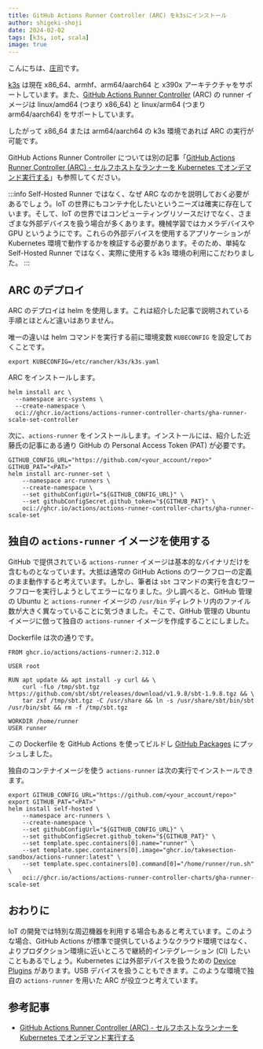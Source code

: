 ```yaml
---
title: GitHub Actions Runner Controller (ARC) をk3sにインストール 
author: shigeki-shoji
date: 2024-02-02
tags: [k3s, iot, scala]
image: true
---
```


こんにちは、[庄司](https://github.com/edward-mamezou)です。

[k3s](https://docs.k3s.io/installation/requirements) は現在 x86_64、armhf、arm64/aarch64 と x390x アーキテクチャをサポートしています。また、[GitHub Actions Runner Controller](https://github.com/actions/runner/pkgs/container/actions-runner) (ARC) の runner イメージは linux/amd64 (つまり x86_64) と linux/arm64 (つまり arm64/aarch64) をサポートしています。

したがって x86_64 または arm64/aarch64 の k3s 環境であれば ARC の実行が可能です。

GitHub Actions Runner Controller については別の記事「[GitHub Actions Runner Controller (ARC) - セルフホストなランナーを Kubernetes でオンデマンド実行する](/blogs/2023/05/14/github-actions-runner-controller/)」も参照してください。

:::info
Self-Hosted Runner ではなく、なぜ ARC なのかを説明しておく必要があるでしょう。IoT の世界にもコンテナ化したいというニーズは確実に存在しています。そして、IoT の世界ではコンピューティングリソースだけでなく、さまざまな外部デバイスを扱う場合が多くあります。機械学習ではカメラデバイスや GPU というようにです。これらの外部デバイスを使用するアプリケーションが Kubernetes 環境で動作するかを検証する必要があります。そのため、単純な Self-Hosted Runner ではなく、実際に使用する k3s 環境の利用にこだわりました。
:::

## ARC のデプロイ

ARC のデプロイは helm を使用します。これは紹介した記事で説明されている手順とほとんど違いはありません。

唯一の違いは helm コマンドを実行する前に環境変数 `KUBECONFIG` を設定しておくことです。

```text
export KUBECONFIG=/etc/rancher/k3s/k3s.yaml
```

ARC をインストールします。

```shell
helm install arc \
  --namespace arc-systems \
  --create-namespace \
  oci://ghcr.io/actions/actions-runner-controller-charts/gha-runner-scale-set-controller
```

次に、`actions-runner` をインストールします。インストールには、紹介した近藤氏の記事にある通り GitHub の Personal Access Token (PAT) が必要です。

```shell
GITHUB_CONFIG_URL="https://github.com/<your_account/repo>"
GITHUB_PAT="<PAT>"
helm install arc-runner-set \
    --namespace arc-runners \
    --create-namespace \
    --set githubConfigUrl="${GITHUB_CONFIG_URL}" \
    --set githubConfigSecret.github_token="${GITHUB_PAT}" \
    oci://ghcr.io/actions/actions-runner-controller-charts/gha-runner-scale-set
```

## 独自の `actions-runner` イメージを使用する

GitHub で提供されている `actions-runner` イメージは基本的なバイナリだけを含むものとなっています。大抵は通常の GitHub Actions のワークフローの定義のまま動作すると考えています。しかし、筆者は `sbt` コマンドの実行を含むワークフローを実行しようとしてエラーになりました。少し調べると、GitHub 管理の Ubuntu と `actions-runner` イメージの `/usr/bin` ディレクトリ内のファイル数が大きく異なっていることに気づきました。そこで、GitHub 管理の Ubuntu イメージに倣って独自の `actions-runner` イメージを作成することにしました。

Dockerfile は次の通りです。

```dokerfile
FROM ghcr.io/actions/actions-runner:2.312.0

USER root

RUN apt update && apt install -y curl && \
    curl -fLo /tmp/sbt.tgz https://github.com/sbt/sbt/releases/download/v1.9.8/sbt-1.9.8.tgz && \
    tar zxf /tmp/sbt.tgz -C /usr/share && ln -s /usr/share/sbt/bin/sbt /usr/bin/sbt && rm -f /tmp/sbt.tgz

WORKDIR /home/runner
USER runner
```

この Dockerfile を GitHub Actions を使ってビルドし [GitHub Packages](https://github.com/orgs/takesection-sandbox/packages?repo_name=self-hosted-action) にプッシュしました。

独自のコンテナイメージを使う `actions-runner` は次の実行でインストールできます。

```shell
export GITHUB_CONFIG_URL="https://github.com/<your_account/repo>"
export GITHUB_PAT="<PAT>"
helm install self-hosted \
    --namespace arc-runners \
    --create-namespace \
    --set githubConfigUrl="${GITHUB_CONFIG_URL}" \
    --set githubConfigSecret.github_token="${GITHUB_PAT}" \
    --set template.spec.containers[0].name="runner" \
    --set template.spec.containers[0].image="ghcr.io/takesection-sandbox/actions-runner:latest" \
    --set template.spec.containers[0].command[0]="/home/runner/run.sh" \
    oci://ghcr.io/actions/actions-runner-controller-charts/gha-runner-scale-set
```

## おわりに

IoT の開発では特別な周辺機器を利用する場合もあると考えています。このような場合、GitHub Actions が標準で提供しているようなクラウド環境ではなく、よりプロダクション環境に近いところで継続的インテグレーション (CI) したいこともあるでしょう。Kubernetes には外部デバイスを扱うための [Device Plugins](https://kubernetes.io/docs/concepts/extend-kubernetes/compute-storage-net/device-plugins/) があります。USB デバイスを扱うこともできます。このような環境で独自の `actions-runner` を用いた ARC が役立つと考えています。

## 参考記事

- [GitHub Actions Runner Controller (ARC) - セルフホストなランナーを Kubernetes でオンデマンド実行する](/blogs/2023/05/14/github-actions-runner-controller/)
